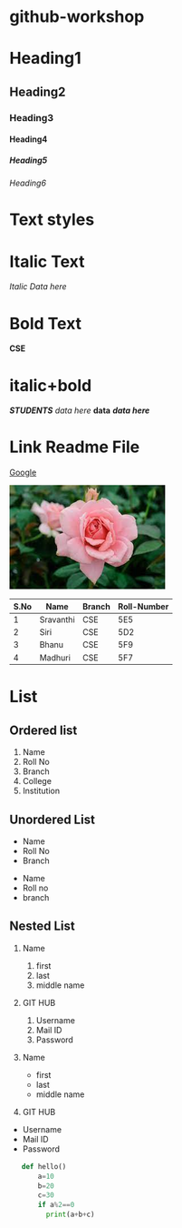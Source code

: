 # github-workshop
# Heading1
## Heading2
### Heading3
#### Heading4
##### Heading5
###### Heading6
# Text styles
# Italic Text
*Italic Data here*
# Bold Text
**CSE**
# italic+bold
***STUDENTS***
*data here*
**data**
***data here***
# Link Readme File

[Google](https://www.google.co.in)

![Rose](images.jpg)

|S.No|Name|Branch|Roll-Number|
|----|----|------|-----------|
|1|Sravanthi|CSE|5E5|
|2|Siri|CSE|5D2|
|3|Bhanu|CSE|5F9|
|4|Madhuri|CSE|5F7|

# List
## Ordered list
1. Name
2. Roll No
3. Branch
4. College
5. Institution

## Unordered List
- Name
- Roll No
- Branch

* Name
* Roll no
* branch

## Nested List
1. Name
   1. first
   2. last
   3. middle name
2. GIT HUB
   1. Username
   2. Mail ID
   3. Password

1. Name
   * first
   * last
   * middle name
2. GIT HUB
  - Username
  - Mail ID
  - Password

```python
   def hello()
       a=10
       b=20
       c=30
       if a%2==0
         print(a+b+c)
